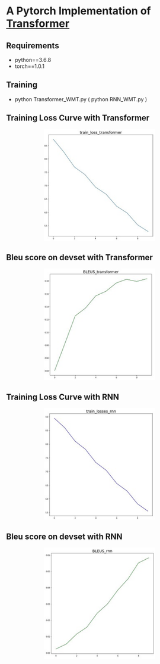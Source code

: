 # A Pytorch Implementation of [Transformer](https://arxiv.org/abs/1706.03762)

## Requirements
* python==3.6.8
* torch==1.0.1

## Training
* python Transformer_WMT.py ( python RNN_WMT.py )

## Training Loss Curve with Transformer
<center><img src=./img/train_tf.JPG width="300" height="300"></center>

## Bleu score on devset with Transformer
<center><img src=./img/bleu_tf.JPG width="300" height="300"></center>

## Training Loss Curve with RNN
<center><img src=./img/train_rnn.JPG width="300" height="300"></center>

## Bleu score on devset with RNN
<center><img src=./img/bleu_rnn.JPG width="300" height="300"></center>
